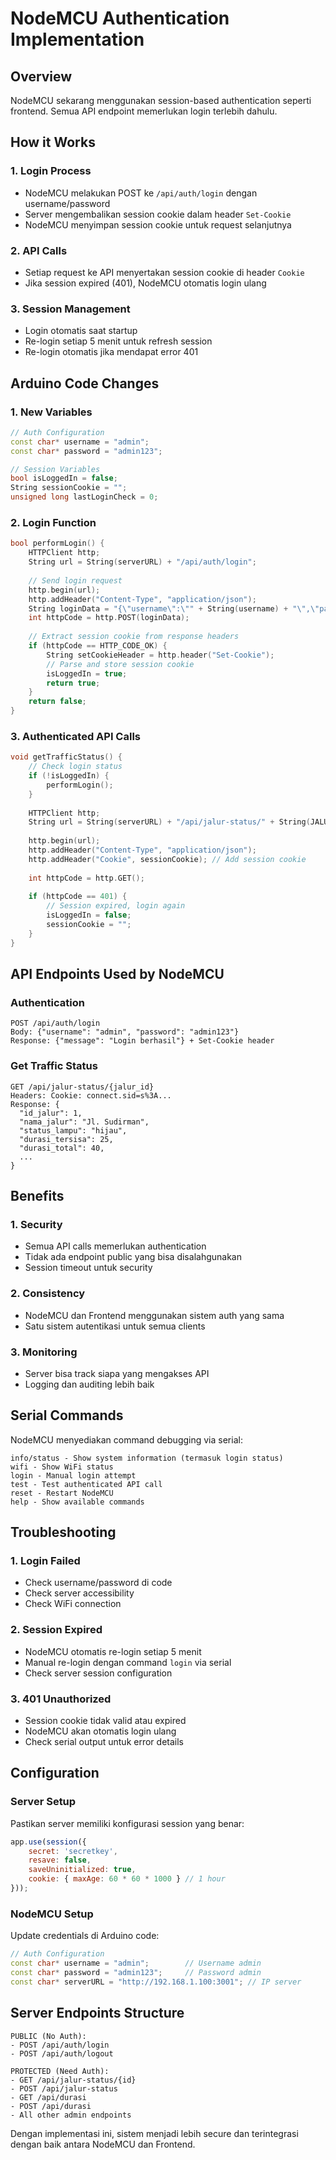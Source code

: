# NodeMCU Authentication Implementation

## Overview
NodeMCU sekarang menggunakan session-based authentication seperti frontend. Semua API endpoint memerlukan login terlebih dahulu.

## How it Works

### 1. Login Process
- NodeMCU melakukan POST ke `/api/auth/login` dengan username/password
- Server mengembalikan session cookie dalam header `Set-Cookie`
- NodeMCU menyimpan session cookie untuk request selanjutnya

### 2. API Calls
- Setiap request ke API menyertakan session cookie di header `Cookie`
- Jika session expired (401), NodeMCU otomatis login ulang

### 3. Session Management
- Login otomatis saat startup
- Re-login setiap 5 menit untuk refresh session
- Re-login otomatis jika mendapat error 401

## Arduino Code Changes

### 1. New Variables
```cpp
// Auth Configuration
const char* username = "admin";
const char* password = "admin123";

// Session Variables
bool isLoggedIn = false;
String sessionCookie = "";
unsigned long lastLoginCheck = 0;
```

### 2. Login Function
```cpp
bool performLogin() {
    HTTPClient http;
    String url = String(serverURL) + "/api/auth/login";
    
    // Send login request
    http.begin(url);
    http.addHeader("Content-Type", "application/json");
    String loginData = "{\"username\":\"" + String(username) + "\",\"password\":\"" + String(password) + "\"}";
    int httpCode = http.POST(loginData);
    
    // Extract session cookie from response headers
    if (httpCode == HTTP_CODE_OK) {
        String setCookieHeader = http.header("Set-Cookie");
        // Parse and store session cookie
        isLoggedIn = true;
        return true;
    }
    return false;
}
```

### 3. Authenticated API Calls
```cpp
void getTrafficStatus() {
    // Check login status
    if (!isLoggedIn) {
        performLogin();
    }
    
    HTTPClient http;
    String url = String(serverURL) + "/api/jalur-status/" + String(JALUR_ID);
    
    http.begin(url);
    http.addHeader("Content-Type", "application/json");
    http.addHeader("Cookie", sessionCookie); // Add session cookie
    
    int httpCode = http.GET();
    
    if (httpCode == 401) {
        // Session expired, login again
        isLoggedIn = false;
        sessionCookie = "";
    }
}
```

## API Endpoints Used by NodeMCU

### Authentication
```
POST /api/auth/login
Body: {"username": "admin", "password": "admin123"}
Response: {"message": "Login berhasil"} + Set-Cookie header
```

### Get Traffic Status
```
GET /api/jalur-status/{jalur_id}
Headers: Cookie: connect.sid=s%3A...
Response: {
  "id_jalur": 1,
  "nama_jalur": "Jl. Sudirman",
  "status_lampu": "hijau",
  "durasi_tersisa": 25,
  "durasi_total": 40,
  ...
}
```

## Benefits

### 1. Security
- Semua API calls memerlukan authentication
- Tidak ada endpoint public yang bisa disalahgunakan
- Session timeout untuk security

### 2. Consistency
- NodeMCU dan Frontend menggunakan sistem auth yang sama
- Satu sistem autentikasi untuk semua clients

### 3. Monitoring
- Server bisa track siapa yang mengakses API
- Logging dan auditing lebih baik

## Serial Commands

NodeMCU menyediakan command debugging via serial:

```
info/status - Show system information (termasuk login status)
wifi - Show WiFi status
login - Manual login attempt
test - Test authenticated API call
reset - Restart NodeMCU
help - Show available commands
```

## Troubleshooting

### 1. Login Failed
- Check username/password di code
- Check server accessibility
- Check WiFi connection

### 2. Session Expired
- NodeMCU otomatis re-login setiap 5 menit
- Manual re-login dengan command `login` via serial
- Check server session configuration

### 3. 401 Unauthorized
- Session cookie tidak valid atau expired
- NodeMCU akan otomatis login ulang
- Check serial output untuk error details

## Configuration

### Server Setup
Pastikan server memiliki konfigurasi session yang benar:

```javascript
app.use(session({
    secret: 'secretkey',
    resave: false,
    saveUninitialized: true,
    cookie: { maxAge: 60 * 60 * 1000 } // 1 hour
}));
```

### NodeMCU Setup
Update credentials di Arduino code:

```cpp
// Auth Configuration
const char* username = "admin";        // Username admin
const char* password = "admin123";     // Password admin
const char* serverURL = "http://192.168.1.100:3001"; // IP server
```

## Server Endpoints Structure

```
PUBLIC (No Auth):
- POST /api/auth/login
- POST /api/auth/logout

PROTECTED (Need Auth):
- GET /api/jalur-status/{id}
- POST /api/jalur-status
- GET /api/durasi
- POST /api/durasi
- All other admin endpoints
```

Dengan implementasi ini, sistem menjadi lebih secure dan terintegrasi dengan baik antara NodeMCU dan Frontend.
